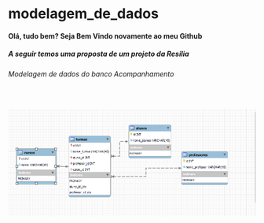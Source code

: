 # modelagem_de_dados

<h4>Olá, tudo bem? Seja Bem Vindo novamente ao meu Github</h1>
<h5>A seguir temos uma proposta de um projeto da Resilia</h2>



<h6>Modelagem de dados do banco Acompanhamento</h6><br>

![alt text](https://github.com/Daniellasqw/modelagem_de_dados/blob/main/modelagem.png?raw=true)

